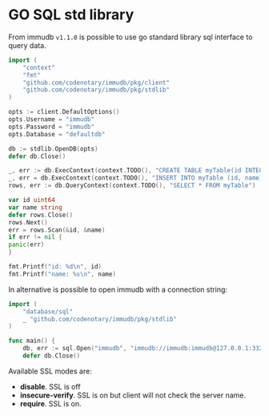 # GO SQL std library

From immudb `v1.1.0` is possible to use go standard library sql interface to query data.
```go
import (
	"context"
	"fmt"
	"github.com/codenotary/immudb/pkg/client"
	"github.com/codenotary/immudb/pkg/stdlib"
)
```

```go
opts := client.DefaultOptions()
opts.Username = "immudb"
opts.Password = "immudb"
opts.Database = "defaultdb"

db := stdlib.OpenDB(opts)
defer db.Close()

_, err := db.ExecContext(context.TODO(), "CREATE TABLE myTable(id INTEGER, name VARCHAR, PRIMARY KEY id)")
_, err = db.ExecContext(context.TODO(), "INSERT INTO myTable (id, name) VALUES (1, 'immu1')")
rows, err := db.QueryContext(context.TODO(), "SELECT * FROM myTable")

var id uint64
var name string
defer rows.Close()
rows.Next()
err = rows.Scan(&id, &name)
if err != nil {
panic(err)
}

fmt.Printf("id: %d\n", id)
fmt.Printf("name: %s\n", name)
```

In alternative is possible to open immudb with a connection string:

```go
import (
	"database/sql"
	_ "github.com/codenotary/immudb/pkg/stdlib"
)

func main() {
	db, err := sql.Open("immudb", "immudb://immudb:immudb@127.0.0.1:3322/defaultdb?sslmode=disable")
	defer db.Close()
```

Available SSL modes are:
* **disable**. SSL is off
* **insecure-verify**. SSL is on but client will not check the server name.
* **require**. SSL is on.

